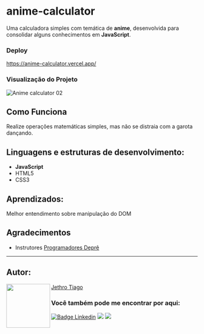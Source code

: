 ﻿# anime-calculator
Uma calculadora simples com temática de <strong>anime</strong>, desenvolvida para consolidar alguns conhecimentos em <strong>JavaScript</strong>.

### Deploy

https://anime-calculator.vercel.app/

### Visualização do Projeto

![Anime calculator 02](https://user-images.githubusercontent.com/103612874/204115275-68cdd698-7d30-4c66-9c13-7b35b480e2dd.jpg)

## Como Funciona

Realize operações matemáticas simples, mas não se distraia com a garota dançando.

## Linguagens e estruturas de desenvolvimento:

* <strong>JavaScript</strong>
* HTML5
* CSS3

## Aprendizados:

Melhor entendimento sobre manipulação do DOM

## Agradecimentos

* Instrutores [Programadores Deprê](https://programadoresdepre.com.br/)

---

<h2 id="autor" align="left">Autor:</h2>
  <img align="left" src="https://avatars.githubusercontent.com/u/103612874?v=4" width=115>
<a href="https://github.com/JethroTiago">Jethro Tiago</a>
<h3 align="left">Você também pode me encontrar por aqui:</h3>
<p align="left">
  <a href="https://www.linkedin.com/in/jethrotiago/"><img src="https://img.shields.io/badge/LinkedIn-0077B5?style=for-the-badge&logo=linkedin&logoColor=white" alt="Badge Linkedin" /></a>
  <a href="https://www.youtube.com/c/BEIRADAAVENTURA" target="_blank"><img src="https://img.shields.io/badge/YouTube-FF0000?style=for-the-badge&logo=youtube&logoColor=white" target="_blank"></a>
  <a href="https://instagram.com/jethrotiago" target="_blank"><img src="https://img.shields.io/badge/-Instagram-%23E4405F?style=for-the-badge&logo=instagram&logoColor=white" target="_blank"></a>
  <br>
